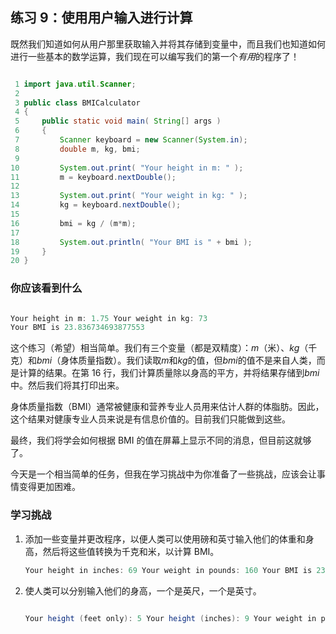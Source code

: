 ## 练习 9：使用用户输入进行计算

既然我们知道如何从用户那里获取输入并将其存储到变量中，而且我们也知道如何进行一些基本的数学运算，我们现在可以编写我们的第一个*有用*的程序了！

```java

 1 import java.util.Scanner;
 2 
 3 public class BMICalculator
 4 {
 5     public static void main( String[] args )
 6     {
 7         Scanner keyboard = new Scanner(System.in);
 8         double m, kg, bmi;
 9 
10         System.out.print( "Your height in m: " );
11         m = keyboard.nextDouble();
12 
13         System.out.print( "Your weight in kg: " );
14         kg = keyboard.nextDouble();
15 
16         bmi = kg / (m*m);
17 
18         System.out.println( "Your BMI is " + bmi );
19     }
20 }
```

### 你应该看到什么

```java

Your height in m: 1.75 Your weight in kg: 73
Your BMI is 23.836734693877553
```

这个练习（希望）相当简单。我们有三个变量（都是双精度）：*m*（米）、*kg*（千克）和*bmi*（身体质量指数）。我们读取*m*和*kg*的值，但*bmi*的值不是来自人类，而是计算的结果。在第 16 行，我们计算质量除以身高的平方，并将结果存储到*bmi*中。然后我们将其打印出来。

身体质量指数（BMI）通常被健康和营养专业人员用来估计人群的体脂肪。因此，这个结果对健康专业人员来说是有信息价值的。目前我们只能做到这些。

最终，我们将学会如何根据 BMI 的值在屏幕上显示不同的消息，但目前这就够了。

今天是一个相当简单的任务，但我在学习挑战中为你准备了一些挑战，应该会让事情变得更加困难。

### 学习挑战

1.  添加一些变量并更改程序，以便人类可以使用磅和英寸输入他们的体重和身高，然后将这些值转换为千克和米，以计算 BMI。

    ```java
    Your height in inches: 69 Your weight in pounds: 160 Your BMI is 23.625289
    ```

1.  使人类可以分别输入他们的身高，一个是英尺，一个是英寸。

    ```java

    Your height (feet only): 5 Your height (inches): 9 Your weight in pounds: 160 Your BMI is 23.625289
    ```


